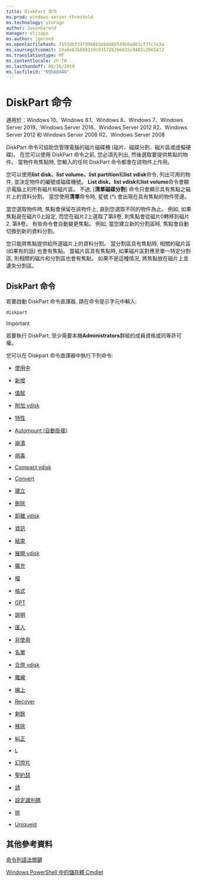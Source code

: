 ```yaml
---
title: DiskPart 命令
ms.prod: windows-server-threshold
ms.technology: storage
author: JasonGerend
manager: elizapo
ms.author: jgerend
ms.openlocfilehash: 7155dbf34f9986b3ebdd8b549b6a861cf7fcfe3a
ms.sourcegitcommit: 23a6e83b688119c9357262b6815c9402c2965472
ms.translationtype: MT
ms.contentlocale: zh-TW
ms.lasthandoff: 08/16/2019
ms.locfileid: "69560440"
---
```

# <a name="diskpart-commands"></a>DiskPart 命令

適用於：Windows 10、Windows 8.1、Windows 8、Windows 7、Windows Server 2019、Windows Server 2016、Windows Server 2012 R2、Windows Server 2012 和 Windows Server 2008 R2、Windows Server 2008

DiskPart 命令可協助您管理電腦的磁片磁碟機 (磁片、磁碟分割、磁片區或虛擬硬碟)。 在您可以使用 DiskPart 命令之前, 您必須先列出, 然後選取要提供焦點的物件。 當物件有焦點時, 您輸入的任何 DiskPart 命令都會在該物件上作用。

您可以使用**list disk、list volume、list partition**和**list vdisk**命令, 列出可用的物件, 並決定物件的編號或磁碟機號。 **List disk、list vdisk**和**list volume**命令會顯示電腦上的所有磁片和磁片區。 不過, [**清單磁碟分割**] 命令只會顯示具有焦點之磁片上的資料分割。 當您使用**清單**命令時, 星號 (\*) 會出現在具有焦點的物件旁邊。

當您選取物件時, 焦點會保留在該物件上, 直到您選取不同的物件為止。 例如, 如果焦點是在磁片0上設定, 而您在磁片2上選取了第8卷, 則焦點會從磁片0轉移到磁片 2, 第8卷。 有些命令會自動變更焦點。 例如, 當您建立新的分割區時, 焦點會自動切換到新的資料分割。

您只能將焦點提供給所選磁片上的資料分割。 當分割區具有焦點時, 相關的磁片區 (如果有的話) 也會有焦點。 當磁片區具有焦點時, 如果磁片區對應至單一特定分割區, 則相關的磁片和分割區也會有焦點。 如果不是這種情況, 將焦點放在磁片上並遺失分割區。

## <a name="diskpart-commands"></a>DiskPart 命令

若要啟動 DiskPart 命令直譯器, 請在命令提示字元中輸入:

`diskpart`

> [!IMPORTANT]
> 若要執行 DiskPart, 至少需要本機**Administrators**群組的成員資格或同等許可權。 

您可以在 Diskpart 命令直譯器中執行下列命令:

  - [使用中](active.md)  
      
  - [新增](add.md)  
      
  - [值賦](assign.md)  
      
  - [附加 vdisk](attach-vdisk.md)  
      
  - [特性](attributes.md)  
      
  - [Automount (自動掛接)](automount.md)  
      
  - [崩潰](break.md)  
      
  - [病毒](clean.md)  
      
  - [Compact vdisk](compact-vdisk.md)  
      
  - [Convert](convert.md)  
      
  - [建立](create.md)  
      
  - [刪除](delete.md)  
      
  - [卸離 vdisk](detach-vdisk.md)  
      
  - [資訊](detail.md)  
      
  - [結束](exit.md)  
      
  - [展開 vdisk](expand-vdisk.md)  
      
  - [擴充](extend.md)  
      
  - [檔](filesystems.md)  
      
  - [格式](format.md)  
      
  - [GPT](gpt.md)  
      
  - [說明](help.md)  
      
  - [匯入](import.md)  
      
  - [非使用](inactive.md)  
      
  - [名單](list.md)  
      
  - [合併 vdisk](merge-vdisk.md)  
      
  - [離線](offline.md)  
      
  - [線上](online.md)  
      
  - [Recover](recover.md)  
      
  - [剩餘](rem.md)  
      
  - [移除](remove.md)  
      
  - [糾正](repair.md)  
      
  - [L](rescan.md)  
      
  - [幻燈片](retain.md)  
      
  - [聖約瑟](san.md)  
      
  - [請](select.md)  
      
  - [設定識別碼](set-id.md)  
      
  - [排](shrink.md)  
      
  - [Uniqueid](uniqueid.md)  
      

## <a name="additional-references"></a>其他參考資料

[命令列語法關鍵](command-line-syntax-key.md)

[Windows PowerShell 中的儲存體 Cmdlet](https://docs.microsoft.com/powershell/module/storage/)
